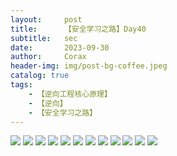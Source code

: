 ```yaml
---
layout:     post
title:      【安全学习之路】Day40
subtitle:   sec
date:       2023-09-30
author:     Corax
header-img: img/post-bg-coffee.jpeg
catalog: true
tags:
    - 【逆向工程核心原理】
    - 【逆向】
    - 【安全学习之路】
---
```


![](https://typora-1321221957.cos.ap-shanghai.myqcloud.com/image1/202311021111338.png)
![](https://typora-1321221957.cos.ap-shanghai.myqcloud.com/image1/202311021111339.png)
![](https://typora-1321221957.cos.ap-shanghai.myqcloud.com/image1/202311021111340.png)
![](https://typora-1321221957.cos.ap-shanghai.myqcloud.com/image1/202311021111341.png)
![](https://typora-1321221957.cos.ap-shanghai.myqcloud.com/image1/202311021111342.png)
![](https://typora-1321221957.cos.ap-shanghai.myqcloud.com/image1/202311021111343.png)
![](https://typora-1321221957.cos.ap-shanghai.myqcloud.com/image1/202311021111345.png)
![](https://typora-1321221957.cos.ap-shanghai.myqcloud.com/image1/202311021111346.png)
![](https://typora-1321221957.cos.ap-shanghai.myqcloud.com/image1/202311021111347.png)
![](https://typora-1321221957.cos.ap-shanghai.myqcloud.com/image1/202311021111348.png)
![](https://typora-1321221957.cos.ap-shanghai.myqcloud.com/image1/202311021111349.png)
![](https://typora-1321221957.cos.ap-shanghai.myqcloud.com/image1/202311021111350.png)
